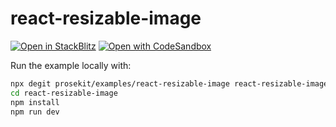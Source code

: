 # react-resizable-image

[![Open in StackBlitz](https://developer.stackblitz.com/img/open_in_stackblitz.svg)](https://stackblitz.com/github/prosekit/examples/tree/master/react-resizable-image)
[![Open with CodeSandbox](https://assets.codesandbox.io/github/button-edit-lime.svg)](https://codesandbox.io/p/sandbox/github/prosekit/examples/tree/master/react-resizable-image)

Run the example locally with:

```bash
npx degit prosekit/examples/react-resizable-image react-resizable-image
cd react-resizable-image
npm install
npm run dev
```
